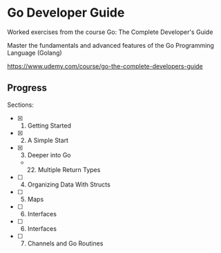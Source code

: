 # Go Developer Guide

Worked exercises from the course Go: The Complete Developer's Guide

Master the fundamentals and advanced features of the Go Programming Language (Golang)

https://www.udemy.com/course/go-the-complete-developers-guide


## Progress

Sections:
- [x] 1. Getting Started
- [x] 2. A Simple Start
- [x] 3. Deeper into Go
    - 22. Multiple Return Types
- [ ] 4. Organizing Data With Structs
- [ ] 5. Maps
- [ ] 6. Interfaces
- [ ] 6. Interfaces
- [ ] 7. Channels and Go Routines
